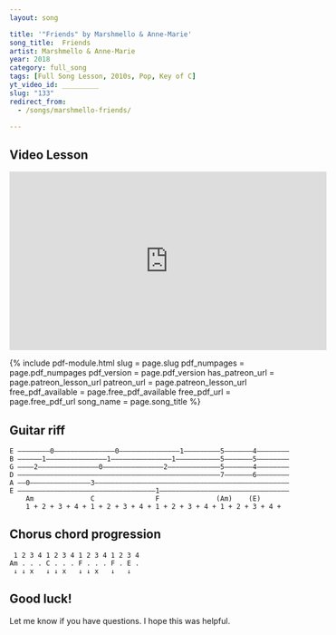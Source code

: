 ```yaml
---
layout: song

title: '"Friends" by Marshmello & Anne-Marie'
song_title:  Friends
artist: Marshmello & Anne-Marie
year: 2018
category: full_song
tags: [Full Song Lesson, 2010s, Pop, Key of C]
yt_video_id: _________
slug: "133"
redirect_from:
  - /songs/marshmello-friends/

---
```


## Video Lesson

<iframe width="560" height="315" src="https://www.youtube.com/embed/7OMwJwY16aA?showinfo=0" frameborder="0" allowfullscreen></iframe>

{% include pdf-module.html slug = page.slug pdf_numpages = page.pdf_numpages pdf_version = page.pdf_version has_patreon_url = page.patreon_lesson_url patreon_url = page.patreon_lesson_url free_pdf_available = page.free_pdf_available free_pdf_url = page.free_pdf_url song_name = page.song_title %}

## Guitar riff

    E ––––––––0–––––––––––––––0–––––––––––––––1–––––––––5–––––––4––––––––
    B ––––––1–––––––––––––––1–––––––––––––––1–––––––––––5–––––––5––––––––
    G ––––2–––––––––––––––0–––––––––––––––2–––––––––––––5–––––––4––––––––
    D ––––––––––––––––––––––––––––––––––––––––––––––––––7–––––––6––––––––
    A ––0–––––––––––––––3––––––––––––––––––––––––––––––––––––––––––––––––
    E ––––––––––––––––––––––––––––––––––1––––––––––––––––––––––––––––––––
        Am              C               F              (Am)    (E)
        1 + 2 + 3 + 4 + 1 + 2 + 3 + 4 + 1 + 2 + 3 + 4 + 1 + 2 + 3 + 4 +

## Chorus chord progression

     1 2 3 4 1 2 3 4 1 2 3 4 1 2 3 4
    Am . . . C . . . F . . . F . E .
     ↓ ↓ x   ↓ ↓ x   ↓ ↓ x   ↓   ↓

## Good luck!

Let me know if you have questions. I hope this was helpful.
